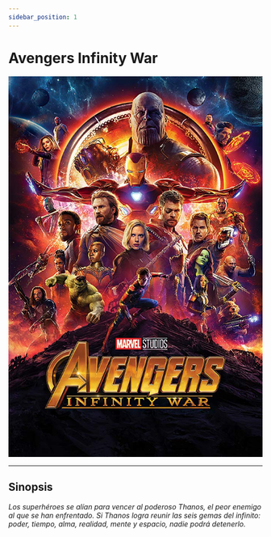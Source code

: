 ```yaml
---
sidebar_position: 1
---
```


# Avengers Infinity War #

![Infinity War](img/Infinity%20War.jpg)

----

## Sinopsis ##

*Los superhéroes se alían para vencer al poderoso Thanos, el peor enemigo al que se han enfrentado. Si Thanos logra reunir las seis gemas del infinito: poder, tiempo, alma, realidad, mente y espacio, nadie podrá detenerlo.*